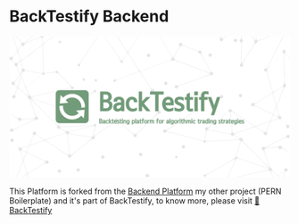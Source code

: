 # BackTestify Backend

![BackTestify Header](https://github.com/DFMichelangelo/DFMichelangelo/blob/main/media/BackTestify%20Header.png?raw=true)

This Platform is forked from the [Backend Platform](https://github.com/DFMichelangelo/PERN-Docker-Boilerplate-Backend) my other project (PERN Boilerplate) and it's part of BackTestify, to know more, please visit [🔄 BackTestify](https://github.com/DFMichelangelo/BackTestify-Backtester-Engine)